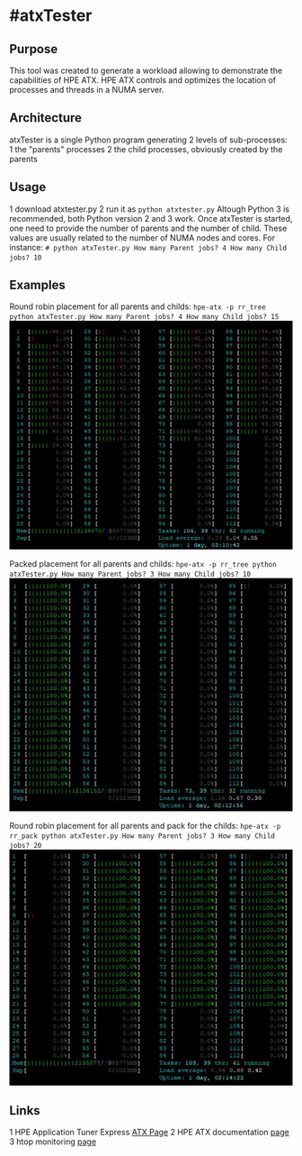 #atxTester
====

## Purpose
This tool was created to generate a workload allowing to demonstrate the capabilities of HPE ATX.
HPE ATX controls and optimizes the location of processes and threads in a NUMA server.

## Architecture
atxTester is a single Python program generating 2 levels of sub-processes:
1 the "parents" processes 
2 the child processes, obviously created by the parents

## Usage
1 download atxtester.py
2 run it as `python atxtester.py`
Altough Python 3 is recommended, both Python version 2 and 3 work.
Once atxTester is started, one need to provide the number of parents and the number of child. These values are usually related to the number of NUMA nodes and cores.
For instance:
`# python atxTester.py
How many Parent jobs? 4
How many Child jobs? 10`

## Examples
Round robin placement for all parents and childs:
`hpe-atx -p rr_tree python atxTester.py
How many Parent jobs? 4
How many Child jobs? 15`
![image1.JPG](./rr_tree.JPG)


Packed placement for all parents and childs:
`hpe-atx -p rr_tree python atxTester.py
How many Parent jobs? 3
How many Child jobs? 10`
![image2.JPG](./pack.JPG)

Round robin placement for all parents and pack for the childs:
`hpe-atx -p rr_pack python atxTester.py
How many Parent jobs? 3
How many Child jobs? 20`
![image3.JPG](./rr_pack.JPG)

## Links
1 HPE Application Tuner Express [ATX Page](https://downloads.linux.hpe.com/SDR/project/hpe-atx/index.html)
2 HPE ATX documentation [page](http://downloads.linux.hpe.com/SDR/project/hpe-atx/Using_HPE-ATX_v_1.0.2.pdf)
3 htop monitoring [page](https://hisham.hm/htop/)
